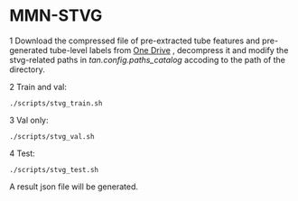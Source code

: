 # MMN-STVG

1 Download the compressed file of pre-extracted tube features and pre-generated tube-level labels from [One Drive](https://mugei-my.sharepoint.com/:u:/g/personal/x2174_mac2019_vip/EaBHF8NjTLJKmM_u0Qq4pxIB3Ji8SsGe8N6e8k78MskbmQ?e=uzcVwI) , decompress it and modify the stvg-related paths in *tan.config.paths_catalog* accoding to the path of the directory. 

2 Train and val: 

`./scripts/stvg_train.sh`

3 Val only: 

`./scripts/stvg_val.sh`

4 Test: 

`./scripts/stvg_test.sh` 

A result json file will be generated.
